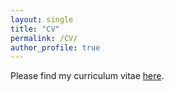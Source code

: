```yaml
---
layout: single
title: "CV"
permalink: /CV/
author_profile: true
---
```


<p>Please find my curriculum vitae <a href="http://begumozdemiroluk.github.io/files/Begum_Ozdemir_Oluk_CV_15_03_2024.pdf" target="_blank">here</a>.</p> 
